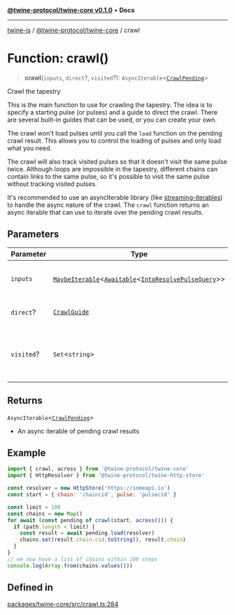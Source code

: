 [**@twine-protocol/twine-core v0.1.0**](../index.md) • **Docs**

***

[twine-js](../../../index.md) / [@twine-protocol/twine-core](../index.md) / crawl

# Function: crawl()

> **crawl**(`inputs`, `direct`?, `visited`?): `AsyncIterable`\<[`CrawlPending`](../type-aliases/CrawlPending.md)\>

Crawl the tapestry

This is the main function to use for crawling the tapestry. The idea
is to specify a starting pulse (or pulses) and a guide to direct the
crawl. There are several built-in guides that can be used, or you can
create your own.

The crawl won't load pulses until you call the `load` function on the
pending crawl result. This allows you to control the loading of pulses and
only load what you need.

The crawl will also track visited pulses so that it doesn't visit the same
pulse twice. Although loops are impossible in the tapestry, different chains can
contain links to the same pulse, so it's possible to visit the same pulse
without tracking visited pulses.

It's recommended to use an asyncIterable library (like
[streaming-iterables](https://github.com/reconbot/streaming-iterables))
to handle the async nature of the crawl. The `crawl` function returns an async
iterable that can use to iterate over the pending crawl results.

## Parameters

| Parameter | Type | Description |
| ------ | ------ | ------ |
| `inputs` | [`MaybeIterable`](../type-aliases/MaybeIterable.md)\<[`Awaitable`](../type-aliases/Awaitable.md)\<[`IntoResolvePulseQuery`](../type-aliases/IntoResolvePulseQuery.md)\>\> | The starting pulse or pulses |
| `direct`? | [`CrawlGuide`](../type-aliases/CrawlGuide.md) | The guide to use for crawling |
| `visited`? | `Set`\<`string`\> | The Set object to use for tracking visited pulses |

## Returns

`AsyncIterable`\<[`CrawlPending`](../type-aliases/CrawlPending.md)\>

- An async iterable of pending crawl results

## Example

```js
import { crawl, across } from '@twine-protocol/twine-core'
import { HttpResolver } from '@twine-protocol/twine-http-store'

const resolver = new HttpStore('https://someapi.io')
const start = { chain: 'chaincid', pulse: 'pulsecid' }

const limit = 100
const chains = new Map()
for await (const pending of crawl(start, across())) {
  if (path.length < limit) {
    const result = await pending.load(resolver)
    chains.set(result.chain.cid.toString(), result.chain)
  }
}
// we now have a list of chains within 100 steps
console.log(Array.from(chains.values()))
```

## Defined in

[packages/twine-core/src/crawl.ts:284](https://github.com/twine-protocol/twine-js/blob/3800995f9c83f4f5711bcf3062ea754a1e4448ce/packages/twine-core/src/crawl.ts#L284)
